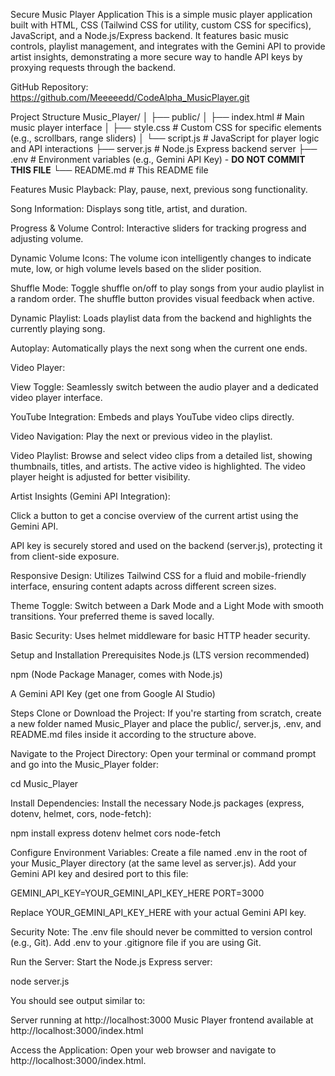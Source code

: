 Secure Music Player Application
This is a simple music player application built with HTML, CSS (Tailwind CSS for utility, custom CSS for specifics), JavaScript, and a Node.js/Express backend. It features basic music controls, playlist management, and integrates with the Gemini API to provide artist insights, demonstrating a more secure way to handle API keys by proxying requests through the backend.

GitHub Repository: https://github.com/Meeeeedd/CodeAlpha_MusicPlayer.git

Project Structure
Music_Player/
│
├── public/
│   ├── index.html          # Main music player interface
│   ├── style.css           # Custom CSS for specific elements (e.g., scrollbars, range sliders)
│   └── script.js           # JavaScript for player logic and API interactions
├── server.js               # Node.js Express backend server
├── .env                    # Environment variables (e.g., Gemini API Key) - **DO NOT COMMIT THIS FILE**
└── README.md               # This README file

Features
Music Playback: Play, pause, next, previous song functionality.

Song Information: Displays song title, artist, and duration.

Progress & Volume Control: Interactive sliders for tracking progress and adjusting volume.

Dynamic Volume Icons: The volume icon intelligently changes to indicate mute, low, or high volume levels based on the slider position.

Shuffle Mode: Toggle shuffle on/off to play songs from your audio playlist in a random order. The shuffle button provides visual feedback when active.

Dynamic Playlist: Loads playlist data from the backend and highlights the currently playing song.

Autoplay: Automatically plays the next song when the current one ends.

Video Player:

View Toggle: Seamlessly switch between the audio player and a dedicated video player interface.

YouTube Integration: Embeds and plays YouTube video clips directly.

Video Navigation: Play the next or previous video in the playlist.

Video Playlist: Browse and select video clips from a detailed list, showing thumbnails, titles, and artists. The active video is highlighted. The video player height is adjusted for better visibility.

Artist Insights (Gemini API Integration):

Click a button to get a concise overview of the current artist using the Gemini API.

API key is securely stored and used on the backend (server.js), protecting it from client-side exposure.

Responsive Design: Utilizes Tailwind CSS for a fluid and mobile-friendly interface, ensuring content adapts across different screen sizes.

Theme Toggle: Switch between a Dark Mode and a Light Mode with smooth transitions. Your preferred theme is saved locally.

Basic Security: Uses helmet middleware for basic HTTP header security.

Setup and Installation
Prerequisites
Node.js (LTS version recommended)

npm (Node Package Manager, comes with Node.js)

A Gemini API Key (get one from Google AI Studio)

Steps
Clone or Download the Project:
If you're starting from scratch, create a new folder named Music_Player and place the public/, server.js, .env, and README.md files inside it according to the structure above.

Navigate to the Project Directory:
Open your terminal or command prompt and go into the Music_Player folder:

cd Music_Player

Install Dependencies:
Install the necessary Node.js packages (express, dotenv, helmet, cors, node-fetch):

npm install express dotenv helmet cors node-fetch

Configure Environment Variables:
Create a file named .env in the root of your Music_Player directory (at the same level as server.js).
Add your Gemini API key and desired port to this file:

GEMINI_API_KEY=YOUR_GEMINI_API_KEY_HERE
PORT=3000

Replace YOUR_GEMINI_API_KEY_HERE with your actual Gemini API key.

Security Note: The .env file should never be committed to version control (e.g., Git). Add .env to your .gitignore file if you are using Git.

Run the Server:
Start the Node.js Express server:

node server.js

You should see output similar to:

Server running at http://localhost:3000
Music Player frontend available at http://localhost:3000/index.html

Access the Application:
Open your web browser and navigate to http://localhost:3000/index.html.
